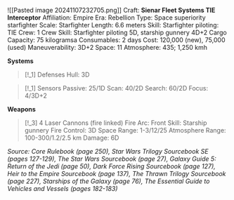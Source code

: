 ![[Pasted image 20241107232705.png]]
Craft: **Sienar Fleet Systems TIE Interceptor**
Affiliation: Empire
Era: Rebellion
Type: Space superiority starfighter
Scale: Starfighter
Length: 6.6 meters
Skill: Starfighter piloting: TIE
Crew: 1
Crew Skill: Starfighter piloting 5D, starship gunnery 4D+2
Cargo Capacity: 75 kilogramsa
Consumables: 2 days
Cost: 120,000 (new), 75,000 (used)
Maneuverability: 3D+2
Space: 11
Atmosphere: 435; 1,250 kmh

**Systems**
> [!_1] Defenses
> Hull: 3D

> [!_1] Sensors
> Passive: 25/1D
> Scan: 40/2D
> Search: 60/2D
> Focus: 4/3D+2

**Weapons**
> [!_3] 4 Laser Cannons (fire linked)
> Fire Arc: Front
> Skill: Starship gunnery
> Fire Control: 3D
> Space Range: 1-3/12/25
> Atmosphere Range: 100-300/1.2/2.5 km
> Damage: 6D


*Source: Core Rulebook (page 250), Star Wars Trilogy Sourcebook SE (pages 127-129), The Star Wars Sourcebook (page 27), Galaxy Guide 5: Return of the Jedi (page 50), Dark Force Rising Sourcebook (page 127), Heir to the Empire Sourcebook (page 137), The Thrawn Trilogy Sourcebook (page 227), Starships of the Galaxy (page 76), The Essential Guide to Vehicles and Vessels (pages 182-183)*